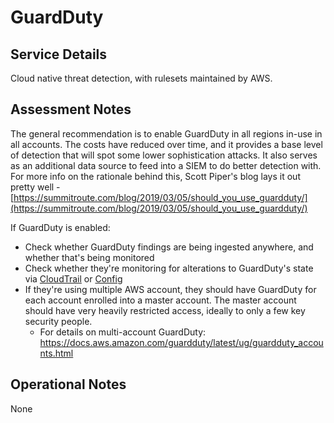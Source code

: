 # GuardDuty

## Service Details

Cloud native threat detection, with rulesets maintained by AWS.

## Assessment Notes

The general recommendation is to enable GuardDuty in all regions in-use in all accounts. The costs have reduced over time, and it provides a base level of detection that will spot some lower sophistication attacks. It also serves as an additional data source to feed into a SIEM to do better detection with. For more info on the rationale behind this, Scott Piper's blog lays it out pretty well - [https://summitroute.com/blog/2019/03/05/should_you_use_guardduty/](https://summitroute.com/blog/2019/03/05/should_you_use_guardduty/)

If GuardDuty is enabled:

- Check whether GuardDuty findings are being ingested anywhere, and whether that's being monitored
- Check whether they're monitoring for alterations to GuardDuty's state via [CloudTrail](./CloudTrail) or [Config](./Config)
- If they're using multiple AWS account, they should have GuardDuty for each account enrolled into a master account. The master account should have very heavily restricted access, ideally to only a few key security people.
  - For details on multi-account GuardDuty: <https://docs.aws.amazon.com/guardduty/latest/ug/guardduty_accounts.html>

## Operational Notes

None
